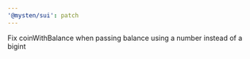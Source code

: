 ```yaml
---
'@mysten/sui': patch
---
```


Fix coinWithBalance when passing balance using a number instead of a bigint
